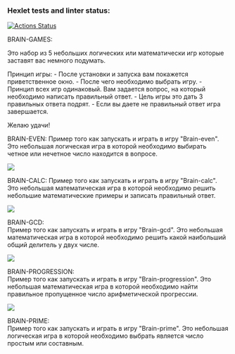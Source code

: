 ### Hexlet tests and linter status:
[![Actions Status](https://github.com/GriNiki/python-project-49/workflows/hexlet-check/badge.svg)](https://github.com/GriNiki/python-project-49/actions)


BRAIN-GAMES:


Это набор из 5 небольших логических или математически игр которые заставят вас немного подумать.


Принцип игры:
	- После установки и запуска вам покажется приветственное окно.
	- После чего необходимо выбрать игру.
	- Принцип всех игр одинаковый. Вам задается вопрос, на который необходимо написать правильный ответ. 
	- Цель игры это дать 3 правильных ответа подрят.
	- Если вы даете не правильный ответ игра завершается.


Желаю удачи!


BRAIN-EVEN:
Пример того как запускать и играть в игру "Brain-even". 
Это небольшая логическая игра в которой необходимо выбирать четное или нечетное число находится в вопросе.



<a href="https://asciinema.org/a/586290" target="_blank"><img src="https://asciinema.org/a/586290.svg" /></a>


BRAIN-CALC:
Пример того как запускать и играть в игру "Brain-calc". 
Это небольшая математическая игра в которой необходимо решить небольшие математические примеры и записать правильный ответ.



<a href="https://asciinema.org/a/5UGl20MI9pCJD4cfFeFS8LHoU" target="_blank"><img src="https://asciinema.org/a/5UGl20MI9pCJD4cfFeFS8LHoU.svg" /></a>
	

BRAIN-GCD:	
Пример того как запускать и играть в игру "Brain-gcd". 
Это небольшая математическая игра в которой необходимо решить какой наибольший общий делитель у двух числе.



<a href="https://asciinema.org/a/m2QDG6EVQ8pgzkGzv9zQyBI2b" target="_blank"><img src="https://asciinema.org/a/m2QDG6EVQ8pgzkGzv9zQyBI2b.svg" /></a>
	

BRAIN-PROGRESSION:	
Пример того как запускать и играть в игру "Brain-progression". 
Это небольшая математическая игра в которой необходимо найти правильное пропущенное число арифметической прогрессии.


<a href="https://asciinema.org/a/K7ujdPZLA1A4xiI7ThgnDRwO8" target="_blank"><img src="https://asciinema.org/a/K7ujdPZLA1A4xiI7ThgnDRwO8.svg" /></a>
	

BRAIN-PRIME:	
Пример того как запускать и играть в игру "Brain-prime". 
Это небольшая логическая игра в которой необходимо выбрать является число простым или составным.

